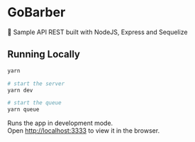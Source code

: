 # GoBarber
:barber: Sample API REST built with NodeJS, Express and Sequelize

## Running Locally

```sh
yarn

# start the server
yarn dev

# start the queue
yarn queue
```

Runs the app in development mode.<br>
Open [http://localhost:3333](http://localhost:3333) to view it in the browser.
